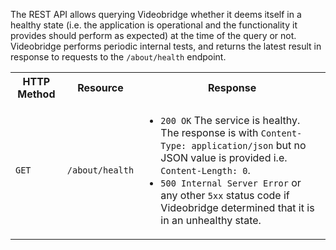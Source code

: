 The REST API allows querying Videobridge whether it deems itself in a healthy state (i.e. the application is operational and the functionality it provides should perform as expected) at the time of the query or not. Videobridge performs periodic internal tests, and returns the latest result in response to requests to the `/about/health` endpoint.

<table>
  <tr>
    <th>HTTP Method</th>
    <th>Resource</th>
    <th>Response</th>
  </tr>
  <tr>
    <td><code>GET</code></td>
    <td><code>/about/health</code></td>
    <td>
      <ul>
        <li><code>200 OK</code> The service is healthy. The response is with <code>Content-Type: application/json</code> but no JSON value is provided i.e. <code>Content-Length: 0</code>.</li>
        <li><code>500 Internal Server Error</code> or any other <code>5xx</code> status code if Videobridge determined that it is in an unhealthy state.</li>
      </ul>
    </td>
  </tr>
</table>
